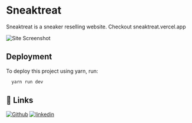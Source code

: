 # Sneaktreat

Sneaktreat is a sneaker reselling website. Checkout sneaktreat.vercel.app

![Site Screenshot](https://i.imgur.com/mvXRwA2.png)


## Deployment

To deploy this project using yarn, run: 

```bash
  yarn run dev
```


## 🔗 Links
[![Github](https://img.shields.io/badge/my_portfolio-000?style=for-the-badge&logo=ko-fi&logoColor=white)](https://github.com/ag-wnl)
[![linkedin](https://img.shields.io/badge/linkedin-0A66C2?style=for-the-badge&logo=linkedin&logoColor=white)](https://www.linkedin.com/in/agnideep/)
